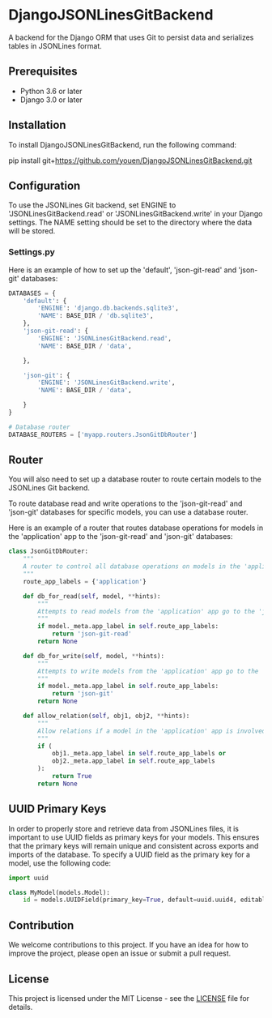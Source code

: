 # DjangoJSONLinesGitBackend

A backend for the Django ORM that uses Git to persist data and serializes tables in JSONLines format.

## Prerequisites

- Python 3.6 or later
- Django 3.0 or later

## Installation

To install DjangoJSONLinesGitBackend, run the following command:

pip install git+https://github.com/youen/DjangoJSONLinesGitBackend.git

## Configuration

To use the JSONLines Git backend, set ENGINE to 'JSONLinesGitBackend.read' or 'JSONLinesGitBackend.write' in your Django settings. The NAME setting should be set to the directory where the data will be stored.

### Settings.py

Here is an example of how to set up the 'default', 'json-git-read' and 'json-git' databases:

```python
DATABASES = {
    'default': {
        'ENGINE': 'django.db.backends.sqlite3',
        'NAME': BASE_DIR / 'db.sqlite3',
    },
    'json-git-read': {
        'ENGINE': 'JSONLinesGitBackend.read',
        'NAME': BASE_DIR / 'data',

    },

    'json-git': {
        'ENGINE': 'JSONLinesGitBackend.write',
        'NAME': BASE_DIR / 'data',

    }
}

# Database router
DATABASE_ROUTERS = ['myapp.routers.JsonGitDbRouter']
```

## Router

You will also need to set up a database router to route certain models to the JSONLines Git backend.

To route database read and write operations to the 'json-git-read' and 'json-git' databases for specific models, you can use a database router.

Here is an example of a router that routes database operations for models in the 'application' app to the 'json-git-read' and 'json-git' databases:

```python
class JsonGitDbRouter:
    """
    A router to control all database operations on models in the 'application' app.
    """
    route_app_labels = {'application'}

    def db_for_read(self, model, **hints):
        """
        Attempts to read models from the 'application' app go to the 'json-git-read' database.
        """
        if model._meta.app_label in self.route_app_labels:
            return 'json-git-read'
        return None

    def db_for_write(self, model, **hints):
        """
        Attempts to write models from the 'application' app go to the 'json-git' database.
        """
        if model._meta.app_label in self.route_app_labels:
            return 'json-git'
        return None

    def allow_relation(self, obj1, obj2, **hints):
        """
        Allow relations if a model in the 'application' app is involved.
        """
        if (
            obj1._meta.app_label in self.route_app_labels or
            obj2._meta.app_label in self.route_app_labels
        ):
            return True
        return None
```

## UUID Primary Keys

In order to properly store and retrieve data from JSONLines files, it is important to use UUID fields as primary keys for your models. This ensures that the primary keys will remain unique and consistent across exports and imports of the database. To specify a UUID field as the primary key for a model, use the following code:

```python
import uuid

class MyModel(models.Model):
    id = models.UUIDField(primary_key=True, default=uuid.uuid4, editable=False)
```

## Contribution

We welcome contributions to this project. If you have an idea for how to improve the project, please open an issue or submit a pull request.

## License

This project is licensed under the MIT License - see the [LICENSE](LICENSE) file for details.